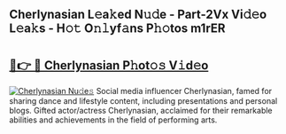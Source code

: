 ## Cherlynasian L𝚎a𝚔ed N𝚞𝚍e - Part-2Vx Vi𝚍𝚎o L𝚎a𝚔s - H𝚘𝚝 O𝚗𝚕yf𝚊ns P𝚑𝚘tos m1rER

# <h2><a href="http://kf61bi.oniu.top/?m=Cherlynasian">🔗👉 🔴 Cherlynasian P𝚑ot𝚘𝚜 V𝚒d𝚎o</a></h2>

[![Cherlynasian Nu𝚍e𝚜](https://i.imgur.com/0qMVB7G.gif)](http://kf61bi.oniu.top/?m=Cherlynasian)
Social media influencer Cherlynasian, famed for sharing dance and lifestyle content, including presentations and personal blogs. Gifted actor/actress Cherlynasian, acclaimed for their remarkable abilities and achievements in the field of performing arts.  
